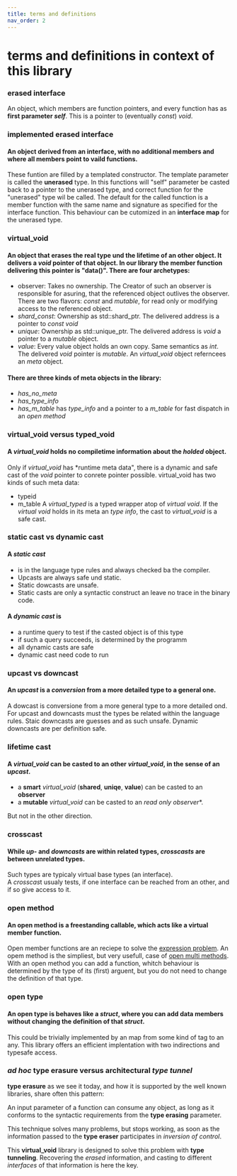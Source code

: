 ```yaml
---
title: terms and definitions
nav_order: 2
---
```


# terms and definitions in context of this library

###  erased interface
An object, which members are function pointers, and every function has as **first parameter *self***. This is a pointer to (eventually *const*) *void*.

###  implemented erased interface
#### An object derived from an interface, with no additional members and where all members point to vaild functions.

These funtion are filled by a templated constructor. The template parameter is called the **unerased** type.
In this functions will "self" parameter be casted back to a pointer to the unerased type, and correct function for the "unerased" type wil be called. The default for the called function is a member function with the same name and signature as specified for the interface function. This behaviour can be cutomized in an **interface map** for the unerased type.

### virtual_void

#### An object that **erases** the real **type** und the **lifetime** of **an** other **object**. It delivers a *void* pointer of that object. In our library the member function delivering this pointer is "data()". There are four archetypes:
- observer: Takes no ownership. The Creator of such an observer is responsible for asuring, that the referenced object outlives the observer. There are two flavors: *const* and *mutable*, for read only or modifying access to the referenced object.
- *shard_const*: Ownership as std::shard_ptr. The delivered address is a pointer to *const void*
- *unique*: Ownership as std::unique_ptr. The delivered address is *void* a pointer to a *mutable* object.
- *value*: Every value object holds an own copy. Same semantics as *int*. The delivered *void* pointer is *mutable*.
An *virtual_void* object referncees an *meta* object.

#### There are three kinds of meta objects in the library:
- *has_no_meta*
- *has_type_info*
- *has_m_table* has *type_info* and a pointer to a *m_table* for fast dispatch in an *open method*

### virtual_void versus typed_void 
#### A *virtual_void* holds no compiletime information about the *holded* object. 

Only if *virtual_void* has *runtime meta data", there is a dynamic and safe cast of the *void* pointer to conrete pointer possible.
virtual_void has two kinds of such meta data:
- typeid
- m_table
A  *virtual_typed* is a typed wrapper atop of *virtual void*. If the *virtual void* holds in its meta an *type info*, the cast to *virtual_void* is a safe cast.

### static cast vs dynamic cast
#### A *static cast*
  - is in the language type rules and always checked ba the compiler. 
  - Upcasts are always safe und static. 
  - Static dowcasts are unsafe.
  - Static casts are only a syntactic construct an leave no trace in the binary code.
#### A *dynamic cast* is
  - a runtime query to test if the casted object is of this type
  - if such a query succeeds, is determined by the programm
  - all dynamic casts are safe
  - dynamic cast need code to run

### upcast vs downcast
#### An *upcast* is a *conversion* from a more detailed type to a general one.

A dowcast is conversione from a more general type to a more detailed ond.
For upcast and downcasts must the types be related within the language rules.
Staic downcasts are guesses and as such unsafe. Dynamic downcasts are per definition safe.

### lifetime cast
#### A *virtual_void* can be casted to an other *virtual_void*, in the sense of an *upcast*.

- a **smart** *virtual_void* (**shared**, **uniqe**, **value**) can be casted to an **observer**
- a **mutable**  *virtual_void* can be casted to an *read only observer**.

But not in the other direction.

### crosscast
#### While *up-* and *downcasts* are within related types, *crosscasts* are between unrelated types. 

Such types are typicaly virtual base types (an interface).  
A *crosscas*t usualy tests, if one interface can be reached from an other, and if so give access to it.

### open method
#### An **open method** is a freestanding callable, which acts like a virtual member function. 

Open member functions are an reciepe to solve the [expression problem]. An opem method is the simpliest, but very usefull, case of [open multi methods]. With an open method you can add a function, whitch behaviour is determined by the type of its (first) arguent, but you do not need to change the definition of that type. 

### open type
#### An **open type** is behaves like a *struct*, where you can add data members without changing the definition of that *struct*. 

This could be trivially implemented by an map from some kind of tag to an any.
This library offers an efficient implentation with two indirections and typesafe access.

### *ad hoc* type erasure versus architectural *type tunnel*
**type erasure** as we see it today, and how it is supported by the well known libraries, share often this pattern:

An input parameter of a function can consume any object, as long as it conforms to the syntactic requirements from the **type erasing** parameter.

This technique solves many problems, but stops working, as soon as the information passed to the **type eraser** participates in *inversion of control*.

This **virtual_void** library is designed to solve this problem with **type tunneling**. Recovering the *erased* information, and casting to different *interfaces* of that information is here the key.  








[expression problem]: https://en.wikipedia.org/wiki/Expression_problem
[open multi methods]: https://en.wikipedia.org/wiki/Multiple_dispatch
